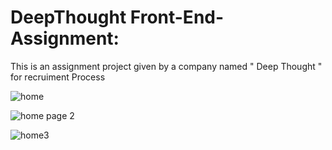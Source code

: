 # DeepThought Front-End-Assignment:
This is an assignment project given by a company named " Deep Thought " for recruiment Process


![home](https://github.com/aqsasayyed/Deep-Thought/assets/84732662/7335d3f9-d10c-4c43-a5ce-5f859d79ad40)

![home page 2](https://github.com/aqsasayyed/Deep-Thought/assets/84732662/2b5557d5-041f-471e-a89d-233cce4f13b5)

![home3](https://github.com/aqsasayyed/Deep-Thought/assets/84732662/c7ef380f-a4b9-4911-ace6-2975a456f29e)
